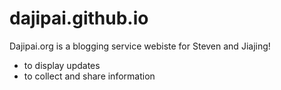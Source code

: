 dajipai.github.io
=================

Dajipai.org is a blogging service webiste for Steven and Jiajing!

* to display updates 
* to collect and share information

